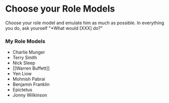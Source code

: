 # Choose your Role Models

Choose your role model and emulate him as much as possible. In everything you do, ask yourself "*What would [XXX] do?"

### My Role Models
- Charlie Munger
- Terry Smith
- Nick Sleep
- [[Warren Buffett]]
- Yen Liow
- Mohnish Pabrai
- Benjamin Franklin
- Epictetus
- Jonny Wilkinson
